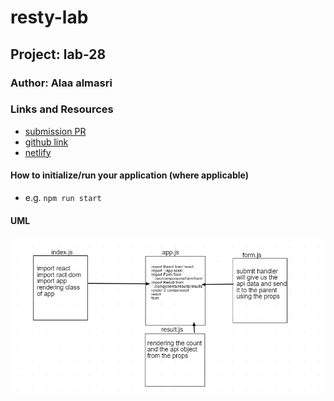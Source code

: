 # resty-lab

## Project: lab-28

### Author: Alaa almasri

### Links and Resources

- [submission PR](https://github.com/alaaalmasri12/resty-lab/pull/2)
- [github link](https://alaaalmasri12.github.io/resty-lab/)
- [netlify](https://eloquent-wiles-c1136a.netlify.app/)



#### How to initialize/run your application (where applicable)

- e.g. `npm run start`

#### UML
![lab28](assets/resty.png)


